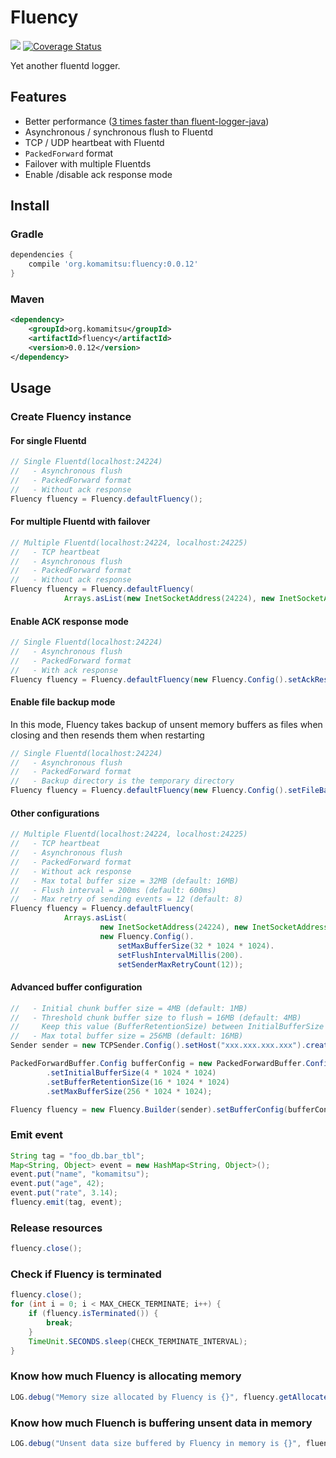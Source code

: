 # Fluency
[<img src="https://travis-ci.org/komamitsu/fluency.svg?branch=master"/>](https://travis-ci.org/komamitsu/fluency) [![Coverage Status](https://coveralls.io/repos/komamitsu/fluency/badge.svg?branch=master&service=github)](https://coveralls.io/github/komamitsu/fluency?branch=master)

Yet another fluentd logger.

## Features

* Better performance ([3 times faster than fluent-logger-java](https://gist.github.com/komamitsu/781a8b519afdc553f50c))
* Asynchronous / synchronous flush to Fluentd
* TCP / UDP heartbeat with Fluentd
* `PackedForward` format
* Failover with multiple Fluentds
* Enable /disable ack response mode

## Install

### Gradle

```groovy
dependencies {
    compile 'org.komamitsu:fluency:0.0.12'
}
```

### Maven

```xml
<dependency>
    <groupId>org.komamitsu</groupId>
    <artifactId>fluency</artifactId>
    <version>0.0.12</version>
</dependency>
```
 
## Usage

### Create Fluency instance

#### For single Fluentd

```java
// Single Fluentd(localhost:24224)
//   - Asynchronous flush
//   - PackedForward format
//   - Without ack response
Fluency fluency = Fluency.defaultFluency();
```

#### For multiple Fluentd with failover

```java    
// Multiple Fluentd(localhost:24224, localhost:24225)
//   - TCP heartbeat
//   - Asynchronous flush
//   - PackedForward format
//   - Without ack response
Fluency fluency = Fluency.defaultFluency(
			Arrays.asList(new InetSocketAddress(24224), new InetSocketAddress(24225)));
```

#### Enable ACK response mode

```java
// Single Fluentd(localhost:24224)
//   - Asynchronous flush
//   - PackedForward format
//   - With ack response
Fluency fluency = Fluency.defaultFluency(new Fluency.Config().setAckResponseMode(true));
```

#### Enable file backup mode

In this mode, Fluency takes backup of unsent memory buffers as files when closing and then resends them when restarting

```java
// Single Fluentd(localhost:24224)
//   - Asynchronous flush
//   - PackedForward format
//   - Backup directory is the temporary directory
Fluency fluency = Fluency.defaultFluency(new Fluency.Config().setFileBackupDir(System.getProperty("java.io.tmpdir")));
```

#### Other configurations

```java
// Multiple Fluentd(localhost:24224, localhost:24225)
//   - TCP heartbeat
//   - Asynchronous flush
//   - PackedForward format
//   - Without ack response
//   - Max total buffer size = 32MB (default: 16MB)
//   - Flush interval = 200ms (default: 600ms)
//   - Max retry of sending events = 12 (default: 8)
Fluency fluency = Fluency.defaultFluency(
			Arrays.asList(
	    			new InetSocketAddress(24224), new InetSocketAddress(24225)),
	    			new Fluency.Config().
	    				setMaxBufferSize(32 * 1024 * 1024).
	    				setFlushIntervalMillis(200).
	    				setSenderMaxRetryCount(12));
```

#### Advanced buffer configuration

```java
//   - Initial chunk buffer size = 4MB (default: 1MB)
//   - Threshold chunk buffer size to flush = 16MB (default: 4MB)
//     Keep this value (BufferRetentionSize) between InitialBufferSize and MaxBufferSize
//   - Max total buffer size = 256MB (default: 16MB)
Sender sender = new TCPSender.Config().setHost("xxx.xxx.xxx.xxx").createInstance();

PackedForwardBuffer.Config bufferConfig = new PackedForwardBuffer.Config()
        .setInitialBufferSize(4 * 1024 * 1024)
        .setBufferRetentionSize(16 * 1024 * 1024)
        .setMaxBufferSize(256 * 1024 * 1024);

Fluency fluency = new Fluency.Builder(sender).setBufferConfig(bufferConfig).build();
```
 
### Emit event

```java
String tag = "foo_db.bar_tbl";
Map<String, Object> event = new HashMap<String, Object>();
event.put("name", "komamitsu");
event.put("age", 42);
event.put("rate", 3.14);
fluency.emit(tag, event);
```

### Release resources

```java
fluency.close();
```

### Check if Fluency is terminated

```java
fluency.close();
for (int i = 0; i < MAX_CHECK_TERMINATE; i++) {
	if (fluency.isTerminated()) {
		break;
	}
	TimeUnit.SECONDS.sleep(CHECK_TERMINATE_INTERVAL);
}
```

### Know how much Fluency is allocating memory

```java
LOG.debug("Memory size allocated by Fluency is {}", fluency.getAllocatedBufferSize());
```

### Know how much Fluench is buffering unsent data in memory

```java
LOG.debug("Unsent data size buffered by Fluency in memory is {}", fluency.getBufferedDataSize());
```
